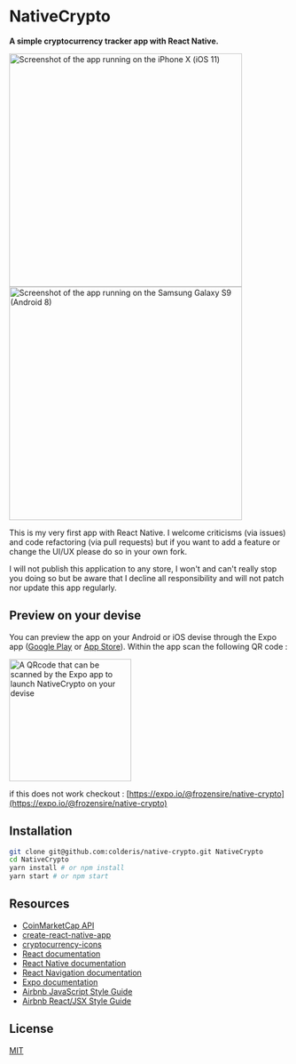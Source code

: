 # NativeCrypto

**A simple cryptocurrency tracker app with React Native.**

<img  src="https://i.imgur.com/VIIuKgq.png" alt="Screenshot of the app running on the iPhone X (iOS 11)" title="iPhone X (iOS 11)" height="420" />

<img  src="https://imgur.com/o28onzI.png" alt="Screenshot of the app running on the Samsung Galaxy S9 (Android 8)" title="Samsung Galaxy S9 (Android 8)" height="420" />

This is my very first app with React Native. I welcome criticisms (via issues)
and code refactoring (via pull requests) but if you want to add a feature or
change the UI/UX please do so in your own fork.

I will not publish this application to any store, I won't and can't really stop
you doing so but be aware that I decline all responsibility and will not patch
nor update this app regularly.

## Preview on your devise

You can preview the app on your Android or iOS devise through the Expo app
([Google Play](https://play.google.com/store/apps/details?id=host.exp.exponent)
or [App Store](https://itunes.apple.com/app/expo-client/id982107779)).
Within the app scan the following QR code :

<img src="https://imgur.com/P35LqFI.png" alt="A QRcode that can be scanned by the Expo app to launch NativeCrypto on your devise" title="Scan this QRcode with the Expo app on your devise" height="220" />

if this does not work checkout : [https://expo.io/@frozensire/native-crypto](https://expo.io/@frozensire/native-crypto)

## Installation

```sh
git clone git@github.com:colderis/native-crypto.git NativeCrypto
cd NativeCrypto
yarn install # or npm install
yarn start # or npm start
```

## Resources

* [CoinMarketCap API](https://coinmarketcap.com/api/)
* [create-react-native-app](https://github.com/react-community/create-react-native-app)
* [cryptocurrency-icons](https://github.com/cjdowner/cryptocurrency-icons)
* [React documentation](https://reactjs.org/docs)
* [React Native documentation](https://facebook.github.io/react-native/docs/getting-started.html)
* [React Navigation documentation](https://reactnavigation.org/docs/en/getting-started.html)
* [Expo documentation](https://docs.expo.io/)
* [Airbnb JavaScript Style Guide](https://github.com/airbnb/javascript/blob/master/README.md)
* [Airbnb React/JSX Style Guide](https://github.com/airbnb/javascript/tree/master/react)

## License

[MIT](./LICENSE)
